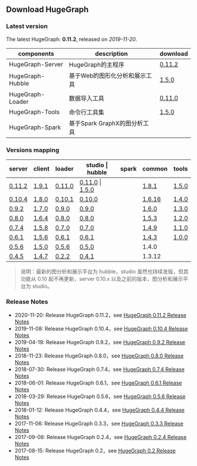 ## Download HugeGraph

### Latest version

The latest HugeGraph: **0.11.2**, released on _2019-11-20_.

components       | description          | download
---------------- | -------------------- | ----------------------------------------------------------------------------------------------------------------
HugeGraph-Server | HugeGraph的主程序      | [0.11.2](https://github.com/hugegraph/hugegraph/releases/download/v0.11.2/hugegraph-0.11.2.tar.gz)
HugeGraph-Hubble | 基于Web的图形化分析和展示工具  | [1.5.0](https://github.com/hugegraph/hugegraph-hubble/releases/download/v1.5.0/hugegraph-hubble-1.5.0.tar.gz)
HugeGraph-Loader | 数据导入工具            | [0.11.0](https://github.com/hugegraph/hugegraph-loader/releases/download/v0.11.0/hugegraph-loader-0.11.0.tar.gz)
HugeGraph-Tools  | 命令行工具集            | [1.5.0](https://github.com/hugegraph/hugegraph-tools/releases/download/v1.5.0/hugegraph-tools-1.5.0.tar.gz)
HugeGraph-Spark  | 基于Spark GraphX的图分析工具 | 

### Versions mapping

server                                                                                           | client | loader                                                                                                                                                                      | studio \| hubble                                                                                                             | spark | common | tools
------------------------------------------------------------------------------------------------ | ------ | --------------------------------------------------------------------------------------------------------------- | ------------------------------------------------------------------------------------------------------------------ | ----- | ------ | -----------------------------------------------------------------------------------------------------------
[0.11.2](https://github.com/hugegraph/hugegraph/releases/download/v0.11.2/hugegraph-0.11.2.tar.gz)  | [1.9.1](https://mvnrepository.com/artifact/com.baidu.hugegraph/hugegraph-client/1.9.1)  | [0.11.0](https://github.com/hugegraph/hugegraph-loader/releases/download/v0.11.0/hugegraph-loader-0.11.0.tar.gz)   | [0.11.0](https://github.com/hugegraph/hugegraph-studio/releases/download/v0.11.0/hugegraph-studio-0.11.0.tar.gz) \| [1.5.0](https://github.com/hugegraph/hugegraph-hubble/releases/download/v1.5.0/hugegraph-hubble-1.5.0.tar.gz)      |       | [1.8.1](https://mvnrepository.com/artifact/com.baidu.hugegraph/hugegraph-common/1.8.1)  | [1.5.0](https://github.com/hugegraph/hugegraph-tools/releases/download/v1.5.0/hugegraph-tools-1.5..tar.gz)
[0.10.4](https://github.com/hugegraph/hugegraph/releases/download/v0.10.4/hugegraph-0.10.4.tar.gz)  | [1.8.0](https://mvnrepository.com/artifact/com.baidu.hugegraph/hugegraph-client/1.8.0)  | [0.10.1](https://github.com/hugegraph/hugegraph-loader/releases/download/v0.10.1/hugegraph-loader-0.10.1.tar.gz)   | [0.10.0](https://github.com/hugegraph/hugegraph-studio/releases/download/v0.10.0/hugegraph-studio-0.10.0.tar.gz)      |       | [1.6.16](https://mvnrepository.com/artifact/com.baidu.hugegraph/hugegraph-common/1.6.16)  | [1.4.0](https://github.com/hugegraph/hugegraph-tools/releases/download/v1.4.0/hugegraph-tools-1.4.0.tar.gz)
[0.9.2](https://github.com/hugegraph/hugegraph/releases/download/v0.9.2/hugegraph-0.9.2.tar.gz)  | [1.7.0](https://mvnrepository.com/artifact/com.baidu.hugegraph/hugegraph-client/1.7.0)  | [0.9.0](https://github.com/hugegraph/hugegraph-loader/releases/download/v0.9.0/hugegraph-loader-0.9.0.tar.gz)   | [0.9.0](https://github.com/hugegraph/hugegraph-studio/releases/download/v0.9.0/hugegraph-studio-0.9.0.tar.gz)      |       | [1.6.0](https://mvnrepository.com/artifact/com.baidu.hugegraph/hugegraph-common/1.6.0)  | [1.3.0](https://github.com/hugegraph/hugegraph-tools/releases/download/v1.3.0/hugegraph-tools-1.3.0.tar.gz)
[0.8.0](https://github.com/hugegraph/hugegraph/releases/download/v0.8.0/hugegraph-0.8.0.tar.gz)  | [1.6.4](https://mvnrepository.com/artifact/com.baidu.hugegraph/hugegraph-client/1.6.4)  | [0.8.0](https://github.com/hugegraph/hugegraph-loader/releases/download/v0.8.0/hugegraph-loader-0.8.0.tar.gz)   | [0.8.0](https://github.com/hugegraph/hugegraph-studio/releases/download/v0.8.0/hugegraph-studio-0.8.0.tar.gz)      |       | [1.5.3](https://mvnrepository.com/artifact/com.baidu.hugegraph/hugegraph-common/1.5.3)  | [1.2.0](https://github.com/hugegraph/hugegraph-tools/releases/download/v1.2.0/hugegraph-tools-1.2.0.tar.gz)
[0.7.4](https://github.com/hugegraph/hugegraph/releases/download/v0.7.4/hugegraph-0.7.4.tar.gz)  | [1.5.8](https://mvnrepository.com/artifact/com.baidu.hugegraph/hugegraph-client/1.5.8)  | [0.7.0](https://github.com/hugegraph/hugegraph-loader/releases/download/v0.7.0/hugegraph-loader-0.7.0.tar.gz)   | [0.7.0](https://github.com/hugegraph/hugegraph-studio/releases/download/v0.7.0/hugegraph-studio-0.7.0.tar.gz)      |       | [1.4.9](https://mvnrepository.com/artifact/com.baidu.hugegraph/hugegraph-common/1.4.9)  | [1.1.0](https://github.com/hugegraph/hugegraph-tools/releases/download/v1.1.0/hugegraph-tools-1.1.0.tar.gz)
[0.6.1](https://github.com/hugegraph/hugegraph/releases/download/v0.6.1/hugegraph-0.6.1.tar.gz)  | [1.5.6](https://mvnrepository.com/artifact/com.baidu.hugegraph/hugegraph-client/1.5.6)  | [0.6.1](https://github.com/hugegraph/hugegraph-loader/releases/download/v0.6.1/hugegraph-loader-0.6.1.tar.gz)   | [0.6.1](https://github.com/hugegraph/hugegraph-studio/releases/download/v0.6.1/hugegraph-studio-0.6.1.tar.gz)      |       | [1.4.3](https://mvnrepository.com/artifact/com.baidu.hugegraph/hugegraph-common/1.4.3)  | [1.0.0](https://github.com/hugegraph/hugegraph-tools/releases/download/v1.0.0/hugegraph-tools-1.0.0.tar.gz)
[0.5.6](https://hugegraph.github.io/hugegraph-downloads/hugegraph-release-0.5.6-SNAPSHOT.tar.gz) | [1.5.0](https://mvnrepository.com/artifact/com.baidu.hugegraph/hugegraph-client/1.5.0)  | [0.5.6](https://hugegraph.github.io/hugegraph-downloads/hugegraph-loader/hugegraph-loader-0.5.6-bin.tar.gz)     | [0.5.0](https://hugegraph.github.io/hugegraph-downloads/hugegraph-studio/hugestudio-release-0.5.0-SNAPSHOT.tar.gz) |       | 1.4.0  |
[0.4.5](https://hugegraph.github.io/hugegraph-downloads/hugegraph-release-0.4.5-SNAPSHOT.tar.gz) | [1.4.7](https://mvnrepository.com/artifact/com.baidu.hugegraph/hugegraph-client/1.4.7)  | [0.2.2](https://hugegraph.github.io/hugegraph-downloads/hugegraph-loader/hugegraph-loader-0.2.2-bin.tar.gz)     | [0.4.1](https://hugegraph.github.io/hugegraph-downloads/hugegraph-studio/hugestudio-release-0.4.1-SNAPSHOT.tar.gz) |       | 1.3.12 |

> 说明：最新的图分析和展示平台为 hubble，studio 虽然也持续发版，但其功能从 0.10 起不再更新，server 0.10.x 以及之前的版本，图分析和展示平台为 studio。

### Release Notes

- 2020-11-20: Release HugeGraph 0.11.2，see [HugeGraph 0.11.2 Release Notes](changelog/hugegraph-0.11.2-release-notes.md)
- 2019-11-08: Release HugeGraph 0.10.4，see [HugeGraph 0.10.4 Release Notes](changelog/hugegraph-0.10.4-release-notes.md)
- 2019-04-19: Release HugeGraph 0.9.2，see [HugeGraph 0.9.2 Release Notes](changelog/hugegraph-0.9.2-release-notes.md)
- 2018-11-23: Release HugeGraph 0.8.0，see [HugeGraph 0.8.0 Release Notes](changelog/hugegraph-0.8.0-release-notes.md)
- 2018-07-30: Release HugeGraph 0.7.4，see [HugeGraph 0.7.4 Release Notes](changelog/hugegraph-0.7.4-release-notes.md)
- 2018-06-01: Release HugeGraph 0.6.1，see [HugeGraph 0.6.1 Release Notes](changelog/hugegraph-0.6.1-release-notes.md)
- 2018-03-29: Release HugeGraph 0.5.6，see [HugeGraph 0.5.6 Release Notes](changelog/hugegraph-0.5.6-release-notes.md)
- 2018-01-12: Release HugeGraph 0.4.4，see [HugeGraph 0.4.4 Release Notes](changelog/hugegraph-0.4.4-release-notes.md)
- 2017-11-06: Release HugeGraph 0.3.3，see [HugeGraph 0.3.3 Release Notes](changelog/hugegraph-0.3.3-release-notes.md)
- 2017-09-08: Release HugeGraph 0.2.4，see [HugeGraph 0.2.4 Release Notes](changelog/hugegraph-0.2.4-release-notes.md)
- 2017-08-15: Release HugeGraph 0.2，see [HugeGraph 0.2 Release Notes](changelog/hugegraph-0.2-release-notes.md)
